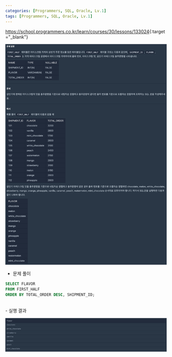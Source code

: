 ```yaml
---
categories: [Programmers, SQL, Oracle, Lv.1]
tags: [Programmers, SQL, Oracle, Lv.1] 
---
```


<https://school.programmers.co.kr/learn/courses/30/lessons/133024>{:target="_blank"}

![문제](/assets/img/programmers/sql/oracle/lv.1/%EC%9D%B8%EA%B8%B0%EC%9E%88%EB%8A%94_%EC%95%84%EC%9D%B4%EC%8A%A4%ED%81%AC%EB%A6%BC(1).png)

- 문제 풀이

```sql
SELECT FLAVOR
FROM FIRST_HALF
ORDER BY TOTAL_ORDER DESC, SHIPMENT_ID;
```

<br>
- 실행 결과

![실행 결과](/assets/img/programmers/sql/oracle/lv.1/%EC%9D%B8%EA%B8%B0%EC%9E%88%EB%8A%94_%EC%95%84%EC%9D%B4%EC%8A%A4%ED%81%AC%EB%A6%BC(2).png)